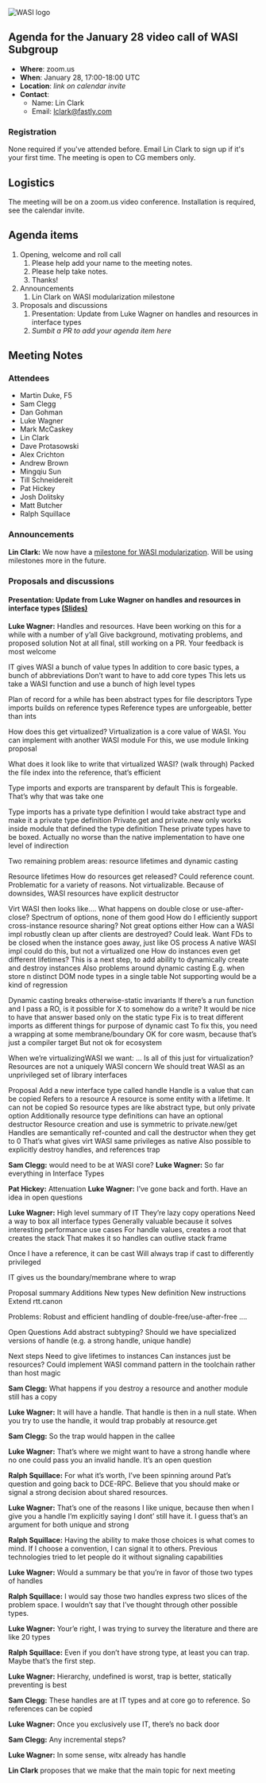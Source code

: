 ![WASI logo](https://raw.githubusercontent.com/WebAssembly/WASI/main/WASI.png)

## Agenda for the January 28 video call of WASI Subgroup

- **Where**: zoom.us
- **When**: January 28, 17:00-18:00 UTC
- **Location**: *link on calendar invite*
- **Contact**:
    - Name: Lin Clark
    - Email: lclark@fastly.com

### Registration

None required if you've attended before. Email Lin Clark to sign up if it's
your first time. The meeting is open to CG members only.

## Logistics

The meeting will be on a zoom.us video conference.
Installation is required, see the calendar invite.

## Agenda items

1. Opening, welcome and roll call
    1. Please help add your name to the meeting notes.
    1. Please help take notes.
    1. Thanks!
1. Announcements
    1. Lin Clark on WASI modularization milestone
1. Proposals and discussions
    1. Presentation: Update from Luke Wagner on handles and resources in interface types
    1. _Sumbit a PR to add your agenda item here_

## Meeting Notes
### Attendees
- Martin Duke, F5
- Sam Clegg
- Dan Gohman
- Luke Wagner
- Mark McCaskey
- Lin Clark
- Dave Protasowski
- Alex Crichton
- Andrew Brown
- Mingqiu Sun
- Till Schneidereit
- Pat Hickey
- Josh Dolitsky
- Matt Butcher
- Ralph Squillace

### Announcements
**Lin Clark:** We now have a [milestone for WASI modularization](https://github.com/WebAssembly/WASI/milestone/1). Will be using milestones more in the future.

### Proposals and discussions
#### Presentation: Update from Luke Wagner on handles and resources in interface types [(Slides)](https://docs.google.com/presentation/d/1ikwS2Ps-KLXFofuS5VAs6Bn14q4LBEaxMjPfLj61UZE)

**Luke Wagner:** Handles and resources. Have been working on this for a while with a number of y’all
Give background, motivating problems, and proposed solution
Not at all final, still working on a PR. Your feedback is most welcome

IT gives WASI a bunch of value types
In addition to core basic types, a bunch of abbreviations
Don’t want to have to add core types
This lets us take a WASI function and use a bunch of high level types

Plan of record for a while has been abstract types for file descriptors
Type imports builds on reference types
Reference types are unforgeable, better than ints

How does this get virtualized?
Virtualization is a core value of WASI. You can implement with another WASI module
For this, we use module linking proposal

What does it look like to write that virtualized WASI? (walk through)
Packed the file index into the reference, that’s efficient

Type imports and exports are transparent by default
This is forgeable. That’s why that was take one

Type imports has a private type definition
I would take abstract type and make it a private type definition
Private.get and private.new only works inside module that defined the type definition
These private types have to be boxed. 
Actually no worse than the native implementation to have one level of indirection

Two remaining problem areas: resource lifetimes and dynamic casting

Resource lifetimes
How do resources get released?
Could reference count. 
Problematic for a variety of reasons. 
Not virtualizable. 
Because of downsides, WASI resources have explicit destructor

Virt WASI then looks like….
What happens on double close or use-after-close?
Spectrum of options, none of them good
How do I efficiently support cross-instance resource sharing?
Not great options either
How can a WASI impl robustly clean up after clients are destroyed?
Could leak.
Want FDs to be closed when the instance goes away, just like OS process
A native WASI impl could do this, but not a virtualized one
How do instances even get different lifetimes? This is a next step, to add ability to dynamically create and destroy instances
Also problems around dynamic casting
E.g. when store n distinct DOM node types in a single table
Not supporting would be a kind of regression

Dynamic casting breaks otherwise-static invariants
If there’s a run function and I pass a RO, is it possible for X to somehow do a write?
It would be nice to have that answer based only on the static type
Fix is to treat different imports as different things for purpose of dynamic cast
To fix this, you need a wrapping at some membrane/boundary
OK for core wasm, because that’s just a compiler target
But not ok for ecosystem

When we’re virtualizingWASI we want: …
Is all of this just for virtualization?
Resources are not a uniquely WASI concern
We should treat WASI as an unprivileged set of library interfaces

Proposal
Add a new interface type called handle
Handle is a value that can be copied
Refers to a resource
A resource is some entity with a lifetime. It can not be copied
So resource types are like abstract type, but only private option
Additionally resource type definitions can have an optional destructor
Resource creation and use is symmetric to private.new/get
Handles are semantically ref-counted and call the destructor when they get to 0
That’s what gives virt WASI same privileges as native
Also possible to explicitly destroy handles, and references trap

**Sam Clegg:** would need to be at WASI core?
**Luke Wagner:** So far everything in Interface Types

**Pat Hickey:** Attenuation
**Luke Wagner:** I’ve gone back and forth. Have an idea in open questions

**Luke Wagner:** High level summary of IT
They’re lazy copy operations
Need a way to box all interface types
Generally valuable because it solves interesting performance use cases
For handle values, creates a root that creates the stack
That makes it so handles can outlive stack frame

Once I have a reference, it can be cast
Will always trap if cast to differently privileged 

IT gives us the boundary/membrane where to wrap

Proposal summary
Additions
New types
New definition
New instructions
Extend rtt.canon

Problems:
Robust and efficient handling of double-free/use-after-free
….

Open Questions
Add abstract subtyping?
Should we have specialized versions of handle (e.g. a strong handle, unique handle)

Next steps
Need to give lifetimes to instances
Can instances just be resources?
Could implement WASI command pattern in the toolchain rather than host magic

**Sam Clegg:** What happens if you destroy a resource and another module still has a copy

**Luke Wagner:** It will have a handle. That handle is then in a null state. When you try to use the handle, it would trap probably at resource.get

**Sam Clegg:** So the trap would happen in the callee

**Luke Wagner:** That’s where we might want to have a strong handle where no one could pass you an invalid handle. It’s an open question

**Ralph Squillace:** For what it’s worth, I’ve been spinning around Pat’s question and going back to DCE-RPC. Believe that you should make or signal a strong decision about shared resources. 

**Luke Wagner:** That’s one of the reasons I like unique, because then when I give you a handle I’m explicitly saying I dont’ still have it. I guess that’s an argument for both unique and strong

**Ralph Squillace:** Having the ability to make those choices is what comes to mind. If I choose a convention, I can signal it to others. Previous technologies tried to let people do it without signaling capabilities

**Luke Wagner:** Would a summary be that you’re in favor of those two types of handles

**Ralph Squillace:** I would say those two handles express two slices of the problem space. I wouldn’t say that I’ve thought through other possible types.

**Luke Wagner:** Your’e right, I was trying to survey the literature and there are like 20 types

**Ralph Squillace:** Even if you don’t have strong type, at least you can trap. Maybe that’s the first step.

**Luke Wagner:** Hierarchy, undefined is worst, trap is better, statically preventing is best

**Sam Clegg:** These handles are at IT types and at core go to reference. So references can be copied

**Luke Wagner:** Once you exclusively use IT, there’s no back door

**Sam Clegg:** Any incremental steps?

**Luke Wagner:** In some sense, witx already has handle

**Lin Clark** proposes that we make that the main topic for next meeting

